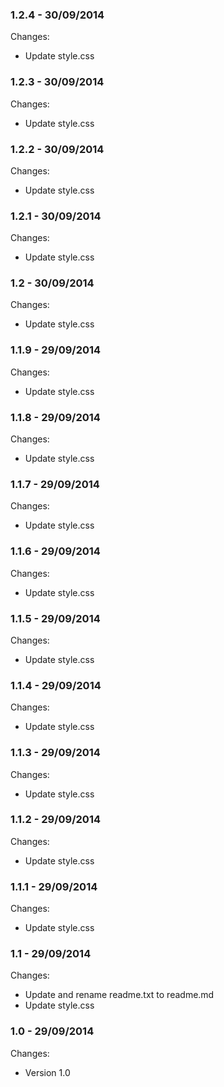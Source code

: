 

### 1.2.4 - 30/09/2014

 Changes: 


 * Update style.css


### 1.2.3 - 30/09/2014

 Changes: 


 * Update style.css


### 1.2.2 - 30/09/2014

 Changes: 


 * Update style.css


### 1.2.1 - 30/09/2014

 Changes: 


 * Update style.css


### 1.2 - 30/09/2014

 Changes: 


 * Update style.css


### 1.1.9 - 29/09/2014

 Changes: 


 * Update style.css


### 1.1.8 - 29/09/2014

 Changes: 


 * Update style.css


### 1.1.7 - 29/09/2014

 Changes: 


 * Update style.css


### 1.1.6 - 29/09/2014

 Changes: 


 * Update style.css


### 1.1.5 - 29/09/2014

 Changes: 


 * Update style.css


### 1.1.4 - 29/09/2014

 Changes: 


 * Update style.css


### 1.1.3 - 29/09/2014

 Changes: 


 * Update style.css


### 1.1.2 - 29/09/2014

 Changes: 


 * Update style.css


### 1.1.1 - 29/09/2014

 Changes: 


 * Update style.css


### 1.1 - 29/09/2014

 Changes: 


 * Update and rename readme.txt to readme.md
 * Update style.css


### 1.0 - 29/09/2014

 Changes: 


 * Version 1.0
